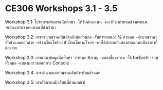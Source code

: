 # CE306 Workshops 3.1 - 3.5
Workshop 3.1: โปรแกรมตัดเกรดนักศึกษา
-ให้รับค่าคะแนน
-เอา if มากำหนดช่วงคะแนน
-แสดงเกรดจากคะแนนที่ส่งเข้ามา

Workshop 3.2: การคำนวณราคาสินค้าหลังหักส่วนลด
-รับค่าราคาและ % ส่วนลด
-คำนวณราคา หักส่วนลดออกด้วย
-สร้างเงื่อนไขด้วย if เงื่อนไขตามโจทย์
-พอได้คำตอบก้แสดงค่าออกมาเป้นราคาที่ต้องจ่าย

Workshop 3.3: การแสดงข้อมูลนักศึกษา
-กำหนด Array
-แสดงชื่อ+เกรด 
-ใช้ forEach
-รวมทั้งหมด
-แสดงผลรวมออกทาง Console

Workshop 3.4: การคำนวณผลรวมราคาสินค้าพร้อมส่วนลด

Workshop 3.5: การคัดกรองนักเรียนที่ผ่านเกณฑ์